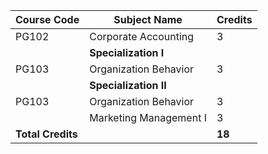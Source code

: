 | **Course Code**   | **Subject Name**       | **Credits** |
| ----------------- | ---------------------- | ----------- |
| PG102             | Corporate Accounting   | 3           |
|                   | **Specialization I**   |             |
| PG103             | Organization Behavior  | 3           |
|                   | **Specialization II**  |             |
| PG103             | Organization Behavior  | 3           |
|                   | Marketing Management I | 3           |
| **Total Credits** |                        | **18**      |
